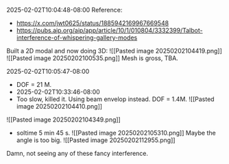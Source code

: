 2025-02-02T10:04:48-08:00
Reference:
- https://x.com/jwt0625/status/1885942169967669548
- https://pubs.aip.org/aip/app/article/10/1/010804/3332399/Talbot-interference-of-whispering-gallery-modes

Built a 2D modal and now doing 3D:
![[Pasted image 20250202104419.png]]
![[Pasted image 20250202100535.png]]
Mesh is gross, TBA.

2025-02-02T10:05:47-08:00
- DOF = 21 M.
- 2025-02-02T10:33:46-08:00
- Too slow, killed it.
Using beam envelop instead. DOF = 1.4M.
![[Pasted image 20250202104410.png]]

![[Pasted image 20250202104349.png]]
- soltime 5 min 45 s.
![[Pasted image 20250202105310.png]]
Maybe the angle is too big.
![[Pasted image 20250202112955.png]]

Damn, not seeing any of these fancy interference.


